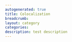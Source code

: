 ```yaml
---
autogenerated: true
title: Colocalization
breadcrumb: 
layout: category
categories: 
description: test description
---
```


